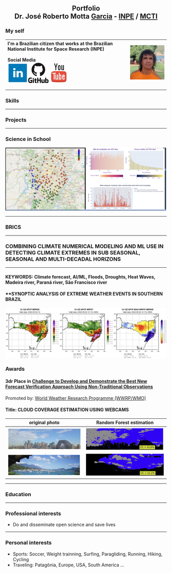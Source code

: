 <!-- BEGIN OF COMMENTS
https://www.markdownguide.org/
https://www.markdownguide.org/cheat-sheet
https://icons-for-free.com/
This is a landing page
END OF COMMENTS -->

<h2 align="center">Portfolio</br>Dr. José Roberto Motta <strong><u>Garcia</u></strong> - <a href="https://www.gov.br/inpe/pt-br">INPE</a> / <a href="https://www.gov.br/mcti/pt-br">MCTI</a></h2>

### My self
| I'm a Brazilian citizen that works at the Brazilian National Institute for Space Research (INPE)</br></br>**Social Media**</br><a href="https://www.linkedin.com/in/jrmgarcia/" target="_blank"><img src="assets/img/linkedin_64.png"></a><a href="https://github.com/Garcia-INPE" target="_blank"><img src="assets/img/github_64.png"></a><a href="https://www.youtube.com/@Garcia_AI_Dev" target="_blank"><img src="assets/img/youtube_64.png"></a> | <img src="assets/img/JRMGarcia.jpeg" alt="JRMG_Headshot" width="200" align="right" /> |
|:-|-|
---
### Skills 
---
### Projects
---
### **Science in School**
<img src="assets/img/ScienceInSchool.jpg" /> 

---
### **BRICS**
---
### **COMBINING CLIMATE NUMERICAL MODELING AND ML USE IN DETECTING CLIMATE EXTREMES IN SUB SEASONAL, SEASONAL AND MULTI-DECADAL HORIZONS**
---
#### KEYWORDS: Climate forecast, AI/ML, Floods, Droughts, Heat Waves, Madeira river, Paraná river, São Francisco river
#### ****SYNOPTIC ANALYSIS OF EXTREME WEATHER EVENTS IN SOUTHERN BRAZIL**

<img src="assets/img/Aval_ProjGustEscobar.jpg" align="center"/>

### Awards
#### **3dr Place in [Challenge to Develop and Demonstrate the Best New Forecast Verification Approach Using Non-Traditional Observations](https://community.wmo.int/en/wgfvrhiweatherwinners-2nd-international-verification-challenge-best-new-verification-metric-making-use-non-traditional-observations)**  
Promoted by: [World Weather Research Programme (WWRP/WMO)](https://community.wmo.int/en/activity-areas/wwrp)

#### **Title**: CLOUD COVERAGE ESTIMATION USING WEBCAMS

| original photo | Random Forest estimation |
|:-:|:-:|
| <img src="assets/img/NonConv-Sidney-Photo.jpg" /> | <img src="assets/img/NonConv-Sidney-RF.jpg" /> |
| <img src="assets/img/NonConv-Ilhabela-Photo.jpg" /> | <img src="assets/img/NonConv-Ilhabela-RF.jpg" /> |
---
### Education
---
### Professional interests
* Do and disseminate open science and save lives
---
### Personal interests
* Sports: Soccer, Weight trainning, Surfing, Paragliding, Running, Hiking, Cycling
* Traveling: Patagônia, Europe, USA, South America ...


